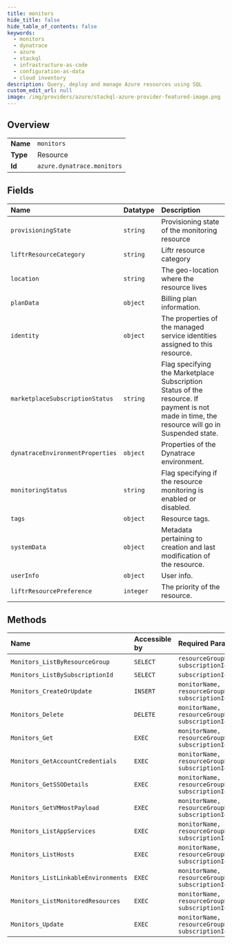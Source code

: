 ```yaml
---
title: monitors
hide_title: false
hide_table_of_contents: false
keywords:
  - monitors
  - dynatrace
  - azure    
  - stackql
  - infrastructure-as-code
  - configuration-as-data
  - cloud inventory
description: Query, deploy and manage Azure resources using SQL
custom_edit_url: null
image: /img/providers/azure/stackql-azure-provider-featured-image.png
---
```

  
    

## Overview
<table><tbody>
<tr><td><b>Name</b></td><td><code>monitors</code></td></tr>
<tr><td><b>Type</b></td><td>Resource</td></tr>
<tr><td><b>Id</b></td><td><code>azure.dynatrace.monitors</code></td></tr>
</tbody></table>

## Fields
| Name | Datatype | Description |
|:-----|:---------|:------------|
| `provisioningState` | `string` | Provisioning state of the monitoring resource |
| `liftrResourceCategory` | `string` | Liftr resource category |
| `location` | `string` | The geo-location where the resource lives |
| `planData` | `object` | Billing plan information. |
| `identity` | `object` | The properties of the managed service identities assigned to this resource. |
| `marketplaceSubscriptionStatus` | `string` | Flag specifying the Marketplace Subscription Status of the resource. If payment is not made in time, the resource will go in Suspended state. |
| `dynatraceEnvironmentProperties` | `object` | Properties of the Dynatrace environment. |
| `monitoringStatus` | `string` | Flag specifying if the resource monitoring is enabled or disabled. |
| `tags` | `object` | Resource tags. |
| `systemData` | `object` | Metadata pertaining to creation and last modification of the resource. |
| `userInfo` | `object` | User info. |
| `liftrResourcePreference` | `integer` | The priority of the resource. |
## Methods
| Name | Accessible by | Required Params |
|:-----|:--------------|:----------------|
| `Monitors_ListByResourceGroup` | `SELECT` | `resourceGroupName, subscriptionId` |
| `Monitors_ListBySubscriptionId` | `SELECT` | `subscriptionId` |
| `Monitors_CreateOrUpdate` | `INSERT` | `monitorName, resourceGroupName, subscriptionId` |
| `Monitors_Delete` | `DELETE` | `monitorName, resourceGroupName, subscriptionId` |
| `Monitors_Get` | `EXEC` | `monitorName, resourceGroupName, subscriptionId` |
| `Monitors_GetAccountCredentials` | `EXEC` | `monitorName, resourceGroupName, subscriptionId` |
| `Monitors_GetSSODetails` | `EXEC` | `monitorName, resourceGroupName, subscriptionId` |
| `Monitors_GetVMHostPayload` | `EXEC` | `monitorName, resourceGroupName, subscriptionId` |
| `Monitors_ListAppServices` | `EXEC` | `monitorName, resourceGroupName, subscriptionId` |
| `Monitors_ListHosts` | `EXEC` | `monitorName, resourceGroupName, subscriptionId` |
| `Monitors_ListLinkableEnvironments` | `EXEC` | `monitorName, resourceGroupName, subscriptionId` |
| `Monitors_ListMonitoredResources` | `EXEC` | `monitorName, resourceGroupName, subscriptionId` |
| `Monitors_Update` | `EXEC` | `monitorName, resourceGroupName, subscriptionId` |
